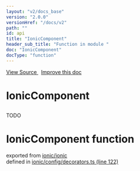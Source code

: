 ```yaml
---
layout: "v2/docs_base"
version: "2.0.0"
versionHref: "/docs/v2"
path: ""
id: api
title: "IonicComponent"
header_sub_title: "Function in module "
doc: "IonicComponent"
docType: "function"
---
```



<div class="improve-docs">
  <a href='http://github.com/driftyco/ionic2/tree/master/ionic/config/decorators.ts#L121'>
    View Source
  </a>
  &nbsp;
  <a href='http://github.com/driftyco/ionic2/edit/master/ionic/config/decorators.ts#L121'>
    Improve this doc
  </a>
</div>




<h1 class="api-title">

  IonicComponent



</h1>





<p>TODO</p>


<h1 class="class export">IonicComponent <span class="type">function</span></h1>
<p class="module">exported from <a href='undefined'>ionic/ionic</a><br/>
defined in <a href="https://github.com/driftyco/ionic2/tree/master/ionic/config/decorators.ts#L122-L134">ionic/config/decorators.ts (line 122)</a>
</p>

